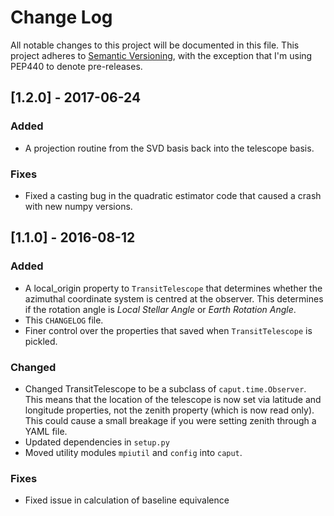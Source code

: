 # Change Log

All notable changes to this project will be documented in this file. This
project adheres to [Semantic Versioning](http://semver.org/), with the exception
that I'm using PEP440 to denote pre-releases.

## [1.2.0] - 2017-06-24

### Added

- A projection routine from the SVD basis back into the telescope basis.

### Fixes

- Fixed a casting bug in the quadratic estimator code that caused a crash with
  new numpy versions.


## [1.1.0] - 2016-08-12

### Added

- A local_origin property to `TransitTelescope` that determines whether the
  azimuthal coordinate system is centred at the observer. This determines if the
  rotation angle is *Local Stellar Angle* or *Earth Rotation Angle*.
- This `CHANGELOG` file.
- Finer control over the properties that saved when `TransitTelescope` is pickled.

### Changed

- Changed TransitTelescope to be a subclass of `caput.time.Observer`. This means
  that the location of the telescope is now set via latitude and longitude
  properties, not the zenith property (which is now read only). This could cause
  a small breakage if you were setting zenith through a YAML file.
- Updated dependencies in `setup.py`
- Moved utility modules `mpiutil` and `config` into `caput`.

### Fixes

- Fixed issue in calculation of baseline equivalence
